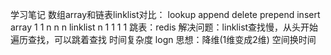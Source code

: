 学习笔记
    数组array和链表linklist对比：
            lookup    append  delete  prepend  insert
    array      1        1       n        n       n
    linklist   n        1       1        1       1
    跳表：redis
    解决问题：linklist查找慢，从头开始遍历查找，可以跳着查找 时间复杂度 logn
    思想：降维(1维变成2维) 空间换时间 

